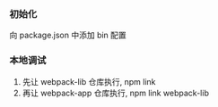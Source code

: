 ### 初始化

向 package.json 中添加 bin 配置

### 本地调试

1. 先让 webpack-lib 仓库执行, npm link
2. 再让 webpack-app 仓库执行, npm link webpack-lib

[//]: # "npm link 映射注释"
[//]: # "/Users/devin.lin/.nvm/versions/node/v10.2.0/bin/webpack-lib -> /Users/devin.lin/.nvm/versions/node/v10.2.0/lib/node_modules/webpack-lib/bin/webpack-lib.js"
[//]: # "/Users/devin.lin/.nvm/versions/node/v10.2.0/lib/node_modules/webpack-lib -> /Users/devin.lin/Desktop/webpack-lib"
